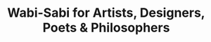 ---
title: "Wabi-Sabi for Artists, Designers, Poets & Philosophers"
slug: "wabi-sabi-for-artists-designers-poets-philosophers"
subtitle: ""
publisher: "Stone Bridge Press"
published: "1994"
asin: "1880656124"
authors: 
  - leonard-koren
started: "2011-03-10"
start_year: "2011"
finished: "2011-03-10"
---